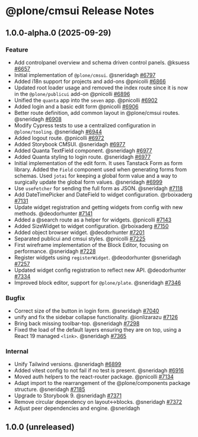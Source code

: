 # @plone/cmsui Release Notes

<!-- Do *NOT* add new change log entries to this file.
     Instead create a file in the news directory.
     For helpful instructions, see:
     https://6.docs.plone.org/contributing/index.html#change-log-entry
-->

<!-- towncrier release notes start -->

## 1.0.0-alpha.0 (2025-09-29)

### Feature

- Add controlpanel overview and schema driven control panels. @ksuess [#6657](https://github.com/plone/volto/issues/6657)
- Initial implementation of `@plone/cmsui`. @sneridagh [#6797](https://github.com/plone/volto/issues/6797)
- Added i18n support for projects and add-ons @pnicolli [#6866](https://github.com/plone/volto/issues/6866)
- Updated root loader usage and removed the index route since it is now in the `@plone/publicui` add-on @pnicolli [#6896](https://github.com/plone/volto/issues/6896)
- Unified the `quanta` app into the `seven` app. @pnicolli [#6902](https://github.com/plone/volto/issues/6902)
- Added login and a basic edit form @pnicolli [#6906](https://github.com/plone/volto/issues/6906)
- Better route definition, add common layout in @plone/cmsui routes. @sneridagh [#6908](https://github.com/plone/volto/issues/6908)
- Modify Cypress tests to use a centralized configuration in `@plone/tooling`. @sneridagh [#6944](https://github.com/plone/volto/issues/6944)
- Added logout route. @pnicolli [#6972](https://github.com/plone/volto/issues/6972)
- Added Storybook CMSUI. @sneridagh [#6977](https://github.com/plone/volto/issues/6977)
- Added Quanta TextField component. @sneridagh [#6977](https://github.com/plone/volto/issues/6977)
- Added Quanta styling to login route. @sneridagh [#6977](https://github.com/plone/volto/issues/6977)
- Initial implementation of the edit form.
  It uses Tanstack Form as form library.
  Added the `Field` component used when generating forms from schemas.
  Used `jotai` for keeping a global form value and a way to surgically update the global form values. @sneridagh [#6999](https://github.com/plone/volto/issues/6999)
- Use `useFetcher` for sending the full form as JSON. @sneridagh [#7118](https://github.com/plone/volto/issues/7118)
- Add DateTimePicker and DateField to widget configuration. @rboixaderg [#7131](https://github.com/plone/volto/issues/7131)
- Update widget registration and getting widgets from config with new methods. @deodorhunter [#7141](https://github.com/plone/volto/issues/7141)
- Added a @search route as a helper for widgets. @pnicolli [#7143](https://github.com/plone/volto/issues/7143)
- Added SizeWidget to widget configuration. @rboixaderg [#7150](https://github.com/plone/volto/issues/7150)
- Added object browser widget. @deodorhunter [#7201](https://github.com/plone/volto/issues/7201)
- Separated publicui and cmsui styles. @pnicolli [#7225](https://github.com/plone/volto/issues/7225)
- First wireframe implementation of the Block Editor, focusing on performance. @sneridagh [#7228](https://github.com/plone/volto/issues/7228)
- Register widgets using `registerWidget`. @deodorhunter @sneridagh [#7257](https://github.com/plone/volto/issues/7257)
- Updated widget config registration to reflect new API. @deodorhunter [#7334](https://github.com/plone/volto/issues/7334)
- Improved block editor, support for `@plone/plate`. @sneridagh [#7346](https://github.com/plone/volto/issues/7346)

### Bugfix

- Correct size of the button in login form. @sneridagh [#7040](https://github.com/plone/volto/issues/7040)
- unify and fix the sidebar collapse functionality. @ionlizarazu [#7126](https://github.com/plone/volto/issues/7126)
- Bring back missing toolbar-top. @sneridagh [#7298](https://github.com/plone/volto/issues/7298)
- Fixed the load of the default layers ensuring they are on top, using a React 19 managed `<link>`. @sneridagh [#7365](https://github.com/plone/volto/issues/7365)

### Internal

- Unify Tailwind versions. @sneridagh [#6899](https://github.com/plone/volto/issues/6899)
- Added vitest config to not fail if no test is present. @sneridagh [#6916](https://github.com/plone/volto/issues/6916)
- Moved auth helpers to the react-router package. @pnicolli [#7134](https://github.com/plone/volto/issues/7134)
- Adapt import to the rearrangement of the @plone/components package structure. @sneridagh [#7185](https://github.com/plone/volto/issues/7185)
- Upgrade to Storybook 9. @sneridagh [#7371](https://github.com/plone/volto/issues/7371)
- Remove circular dependency on layout<->blocks. @sneridagh [#7372](https://github.com/plone/volto/issues/7372)
- Adjust peer dependencies and engine. @sneridagh 

## 1.0.0 (unreleased)
